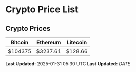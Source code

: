 # Crypto Price List

## Crypto Prices
| Bitcoin | Ethereum | Litecoin |
| ------- | -------- | -------- |
| $104375 | $3237.61 | $128.66 |
**Last Updated:** 2025-01-31 05:30 UTC
**Last Updated:** $DATE$

